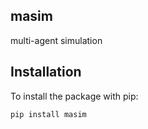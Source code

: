 

## masim

multi-agent simulation

## Installation

To install the package with pip:

```bash
pip install masim
```
